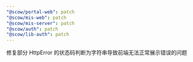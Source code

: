 ```yaml
---
"@scow/portal-web": patch
"@scow/mis-web": patch
"@scow/mis-server": patch
"@scow/auth": patch
"@scow/lib-auth": patch
---
```


修复部分 HttpError 的状态码判断为字符串导致前端无法正常展示错误的问题
